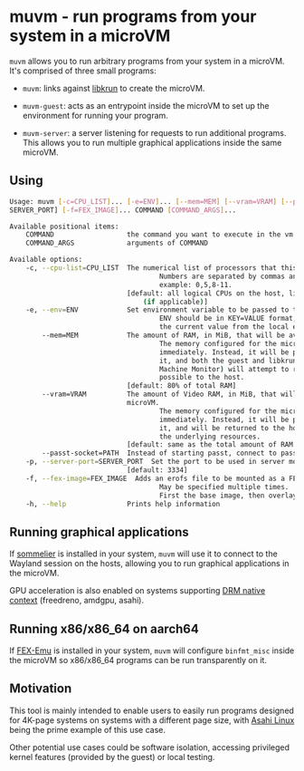 # muvm - run programs from your system in a microVM

`muvm` allows you to run arbitrary programs from your system in a microVM. It's comprised of three small programs:

- `muvm`: links against [libkrun](https://github.com/containers/libkrun) to create the microVM.

- `muvm-guest`: acts as an entrypoint inside the microVM to set up the environment for running your program.

- `muvm-server`: a server listening for requests to run additional programs. This allows you to run multiple graphical applications inside the same microVM.

## Using

``` sh
Usage: muvm [-c=CPU_LIST]... [-e=ENV]... [--mem=MEM] [--vram=VRAM] [--passt-socket=PATH] [-p=
SERVER_PORT] [-f=FEX_IMAGE]... COMMAND [COMMAND_ARGS]...

Available positional items:
    COMMAND                  the command you want to execute in the vm
    COMMAND_ARGS             arguments of COMMAND

Available options:
    -c, --cpu-list=CPU_LIST  The numerical list of processors that this microVM will be bound to.
                                     Numbers are separated by commas and may include ranges. For
                                     example: 0,5,8-11.
                             [default: all logical CPUs on the host, limited to performance cores
                                 (if applicable)]
    -e, --env=ENV            Set environment variable to be passed to the microVM
                                     ENV should be in KEY=VALUE format, or KEY on its own to inherit
                                     the current value from the local environment
        --mem=MEM            The amount of RAM, in MiB, that will be available to this microVM.
                                     The memory configured for the microVM will not be reserved
                                     immediately. Instead, it will be provided as the guest demands
                                     it, and both the guest and libkrun (acting as the Virtual
                                     Machine Monitor) will attempt to return as many pages as
                                     possible to the host.
                             [default: 80% of total RAM]
        --vram=VRAM          The amount of Video RAM, in MiB, that will be available to this
                             microVM.
                                     The memory configured for the microVM will not be reserved
                                     immediately. Instead, it will be provided as the guest demands
                                     it, and will be returned to the host once the guest releases
                                     the underlying resources.
                             [default: same as the total amount of RAM in the system]
        --passt-socket=PATH  Instead of starting passt, connect to passt socket at PATH
    -p, --server-port=SERVER_PORT  Set the port to be used in server mode
                             [default: 3334]
    -f, --fex-image=FEX_IMAGE  Adds an erofs file to be mounted as a FEX rootfs.
                                     May be specified multiple times.
                                     First the base image, then overlays in order.
    -h, --help               Prints help information
```

## Running graphical applications

If [sommelier](https://chromium.googlesource.com/chromiumos/platform2/+/main/vm_tools/sommelier) is installed in your system, `muvm` will use it to connect to the Wayland session on the hosts, allowing you to run graphical applications in the microVM.

GPU acceleration is also enabled on systems supporting [DRM native context](https://indico.freedesktop.org/event/2/contributions/53/attachments/76/121/XDC2022_%20virtgpu%20drm%20native%20context.pdf) (freedreno, amdgpu, asahi).

## Running x86/x86_64 on aarch64

If [FEX-Emu](https://fex-emu.com/) is installed in your system, `muvm` will configure `binfmt_misc` inside the microVM so x86/x86_64 programs can be run transparently on it.

## Motivation

This tool is mainly intended to enable users to easily run programs designed for 4K-page systems on systems with a different page size, with [Asahi Linux](https://asahilinux.org/) being the prime example of this use case.

Other potential use cases could be software isolation, accessing privileged kernel features (provided by the guest) or local testing.
